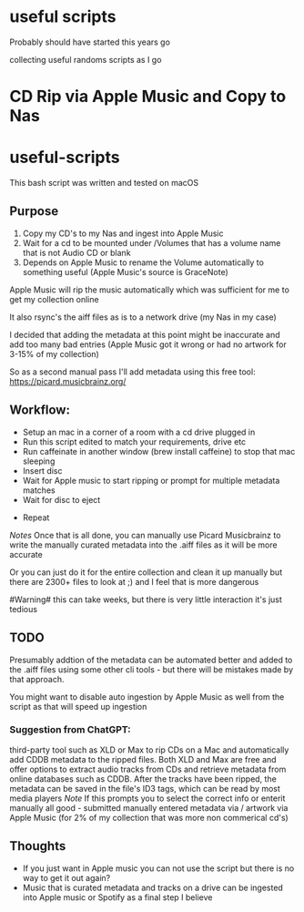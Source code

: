 # useful scripts

Probably should have started this years go

collecting useful randoms scripts as I go

# CD Rip via Apple Music and Copy to Nas

# useful-scripts

This bash script was written and tested on macOS

## Purpose
1. Copy my CD's to my Nas and ingest into Apple Music
2. Wait for a cd to be mounted under /Volumes that has a volume name that is not Audio CD or blank
3. Depends on Apple Music to rename the Volume automatically to something useful (Apple Music's source is GraceNote)

Apple Music will rip the music automatically which was sufficient for me to get my collection online

It also rsync's the aiff files as is to a network drive (my Nas in my case)

I decided that adding the metadata at this point might be inaccurate and add too many bad entries (Apple Music got it wrong or had no artwork for 3-15% of my collection)

So as a second manual pass I'll add metadata using this free tool: https://picard.musicbrainz.org/

## Workflow:

- Setup an mac in a corner of a room with a cd drive plugged in
- Run this script edited to match your requirements, drive etc
- Run caffeinate in another window (brew install caffeine) to stop that mac sleeping
- Insert disc
- Wait for Apple music to start ripping or prompt for multiple metadata matches
- Wait for disc to eject
+ Repeat

*Notes*
Once that is all done, you can manually use Picard Musicbrainz to write the manually curated metadata into the .aiff files as it will be more accurate

Or you can just do it for the entire collection and clean it up manually but there are 2300+ files to look at ;) and I feel that is more dangerous

#Warning# this can take weeks, but there is very little interaction it's just tedious


## TODO

Presumably addtion of the metadata can be automated better and added to the .aiff files using some other cli tools - but there will be mistakes made by that approach.

You might want to disable auto ingestion by Apple Music as well from the script as that will speed up ingestion

### Suggestion from ChatGPT:
third-party tool such as XLD or Max to rip CDs on a Mac and automatically add CDDB metadata to the ripped files. Both XLD and Max are free and offer options to extract audio tracks from CDs and retrieve metadata from online databases such as CDDB. After the tracks have been ripped, the metadata can be saved in the file's ID3 tags, which can be read by most media players
*Note* If this prompts you to select the correct info or enterit manually all good - submitted manually entered metadata via / artwork via Apple Music (for 2% of my collection that was more non commerical cd's)

## Thoughts
- If you just want in Apple music you can not use the script but there is no way to get it out again?
- Music that is curated metadata and tracks on a drive can be ingested into Apple music or Spotify as a final step I believe 

